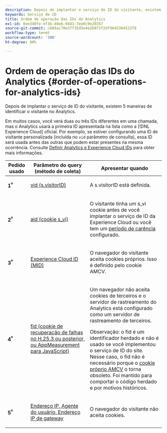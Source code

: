 ```yaml
---
description: Depois de implantar o serviço de ID do visitante, existem 5 maneiras de identificar o visitante no Analytics.
keywords: Serviço de ID
title: Ordem de operação das IDs do Analytics
exl-id: 8ee340fe-ef3b-40e6-9441-7ee0c9e20357
source-git-commit: cb89ac70e37f35d5e4e2b971f2df9645304522f8
workflow-type: tm+mt
source-wordcount: '300'
ht-degree: 90%

---
```


# Ordem de operação das IDs do Analytics {#order-of-operations-for-analytics-ids}

Depois de implantar o serviço de ID do visitante, existem 5 maneiras de identificar o visitante no Analytics.

Em muitos casos, você verá duas ou três IDs diferentes em uma chamada, mas o Analytics usará a primeira ID apresentada na lista como a [!DNL Experience Cloud] oficial. Por exemplo, se estiver configurando uma ID de visitante personalizada (incluída no `vid` parâmetro de consulta), essa ID será usada antes das outras que podem estar presentes na mesma ocorrência. Consulte [Definir Analytics e Experience Cloud IDs](../../reference/analytics-reference/analytics-ids.md#concept-f381dd18ee184c6c8e48286937a161d6) para obter mais informações.

<table id="table_D267D36451F643D1BB68AF6FEAA6AD1A"> 
 <thead> 
  <tr> 
   <th colname="col1" class="entry"> Pedido usado </th> 
   <th colname="col2" class="entry"> Parâmetro do query (método de coleta) </th> 
   <th colname="col3" class="entry"> Apresentar quando </th> 
  </tr> 
 </thead>
 <tbody> 
  <tr> 
   <td colname="col1"> <p> <b>1<sup>º</sup></b> </p> </td> 
   <td colname="col2"> <p> <a href="https://experienceleague.adobe.com/docs/analytics/implementation/vars/config-vars/visitorid.html" format="http" scope="external"> vid (s.visitorID)</a> </p> </td> 
   <td colname="col3"> <p>A <span class="codeph">s.visitorID</span> está definida. </p> </td> 
  </tr> 
  <tr> 
   <td colname="col1"> <p> <b>2<sup>º</sup></b> </p> </td> 
   <td colname="col2"> <p> <a href="https://experienceleague.adobe.com/docs/core-services/interface/ec-cookies/cookies-analytics.html" format="http" scope="external"> aid (cookie s_vi)</a> </p> </td> 
   <td colname="col3"> <p>O visitante tinha um s_vi cookie antes de você implantar o serviço de ID da <span class="keyword">Experience Cloud</span> ou você tem um <a href="../../reference/analytics-reference/grace-period.md" format="dita" scope="local"> período de carência</a> configurado. </p> </td> 
  </tr> 
  <tr> 
   <td colname="col1"> <p> <b>3<sup>º</sup></b> </p> </td> 
   <td colname="col2"> <p> <a href="../../introduction/cookies.md#section-7ff7d96d6e4141b08a84a75a63d7814c" format="dita" scope="local"> Experience Cloud ID (MID) </a> </p> </td> 
   <td colname="col3"> <p>O navegador do visitante aceita cookies próprios. Isso é definido pelo cookie AMCV. </p> </td> 
  </tr> 
  <tr> 
   <td colname="col1"> <p> <b>4<sup>º</sup></b> </p> </td> 
   <td colname="col2"> <p> <a href="https://experienceleague.adobe.com/docs/id-service/using/reference/analytics-reference/analytics-ids.html" format="http" scope="external"> fid (cookie de recuperação de falhas no H.25.3 ou posterior, ou AppMeasurement para JavaScript)</a> </p> </td> 
   <td colname="col3"> <p>Um navegador não aceita cookies de terceiros e o servidor de rastreamento do Analytics está configurado como um servidor de rastreamento de terceiros. </p> <p> <p>Observação: o <span class="codeph">fid</span> é um identificador herdado e não é usado se você implementou o serviço de ID do site. Nesse caso, o <span class="codeph"> fid</span> não é necessário porque o <a href="../../introduction/cookies.md" format="dita" scope="local">cookie próprio AMCV</a> o torna obsoleto. Foi mantido para comportar o código herdado e por motivos históricos. </p> </p> </td> 
  </tr> 
  <tr> 
   <td colname="col1"> <p> <b>5<sup>º</sup></b> </p> </td> 
   <td colname="col2"> <p> <a href="https://experienceleague.adobe.com/docs/analytics/technotes/visitor-identification.html" format="http" scope="external"> Endereço IP, Agente do usuário, Endereço IP de gateway</a> </p> </td> 
   <td colname="col3"> <p>O navegador do visitante não aceita cookies. </p> </td> 
  </tr> 
 </tbody> 
</table>
